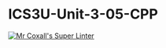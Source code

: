 # ICS3U-Unit-3-05-CPP

[![Mr Coxall's Super Linter](https://github.com/Johanna-liu16/ICS3U-Unit-3-05-CPP/workflows/Mr%20Coxall's%20Super%20Linter/badge.svg)](https://github.com/Johanna-liu16/ICS3U-Unit-3-05-CPP/actions/)
